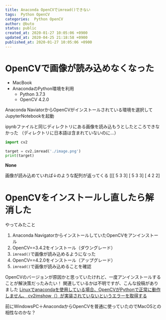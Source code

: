 ```yaml
---
title: Anaconda OpenCVでimread()できない
tags:  Python OpenCV
categories:  Python OpenCV
author: @buto
status: public
created_at: 2020-01-27 10:05:06 +0900
updated_at: 2020-04-25 21:18:58 +0900
published_at: 2020-01-27 10:05:06 +0900
---
```

# OpenCVで画像が読み込めなくなった
- MacBook
- AnacondaのPython環境を利用
    - Python 3.7.3
    - OpenCV 4.2.0

Anaconda NaviatorからOpenCVがインストールされている環境を選択して
JupyterNotebookを起動

ipynbファイルと同じディレクトリにある画像を読み込もうとしたところできなかった
（ディレクトリに日本語は含まれていないのに…）

```py
import cv2

target = cv2.imread('./image.png')
print(target)
```
**None**

画像が読み込めていれば↓のような配列が返ってくる
[[[ 5  3  3]
  [ 5  3  3]
  [ 4  2  2]

# OpenCVをインストールし直したら解消した
やってみたこと
1. Anaconda NavigatorからインストールしていたOpenCVをアンインストール
1. OpenCV==3.4.2をインストール（ダウングレード）
1. `imread()`で画像が読み込めるようになった
1. OpenCV==4.2.0をインストール（アップグレード）
1. `imread()`で画像が読み込めることを確認

OpenCVのバージョンが原因かと思っていたけれど、一度アンインストールすることが解決策だったみたい！
関連しているかは不明ですが、こんな投稿がありました
[Linuxでanacondaを使用している場合、OpenCVがPythonで正常に動作しません。 cv2imshow（）が実装されていないというエラーを取得する](https://tutorialmore.com/questions-439553.htm)

前にWindowsPC＋AnacondaからOpenCVを普通に使っていたのでMacOSとの相性なのかな？
